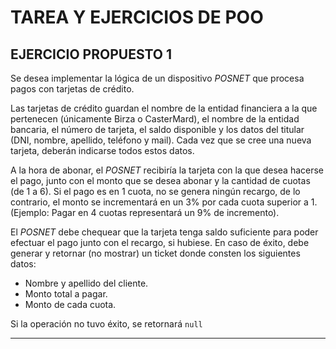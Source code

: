 # TAREA Y EJERCICIOS DE POO
## EJERCICIO PROPUESTO 1

Se desea implementar la lógica de un dispositivo *POSNET* que procesa pagos con tarjetas de crédito.

Las tarjetas de crédito guardan el nombre de la entidad financiera a la que pertenecen (únicamente Birza o CasterMard), el nombre de la entidad bancaria, el número de tarjeta, el saldo disponible y los datos del titular (DNI, nombre, apellido, teléfono y mail). Cada vez que se cree una nueva tarjeta, deberán indicarse todos estos datos.  

A la hora de abonar, el *POSNET* recibiría la tarjeta con la que desea hacerse el pago, junto con el
monto que se desea abonar y la cantidad de cuotas (de 1 a 6).
Si el pago es en 1 cuota, no se genera ningún recargo, de lo contrario, el monto se incrementará en un 3% por cada cuota superior a 1. (Ejemplo: Pagar en 4 cuotas representará un 9% de incremento).

El *POSNET* debe chequear que la tarjeta tenga saldo suficiente para poder efectuar el pago junto
con el recargo, si hubiese. En caso de éxito, debe generar y retornar (no mostrar) un ticket donde
consten los siguientes datos:
- Nombre y apellido del cliente.
- Monto total a pagar.
- Monto de cada cuota.

Si la operación no tuvo éxito, se retornará `null`

---